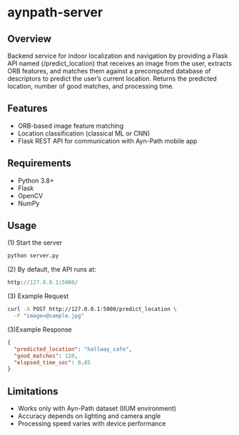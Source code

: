 # aynpath-server

## Overview

Backend service for indoor localization and navigation by providing a Flask API named (/predict_location) that receives an image from the user, extracts ORB features, and matches them against a precomputed database of descriptors to predict the user’s current location. Returns the predicted location, number of good matches, and processing time.

## Features

* ORB-based image feature matching  
* Location classification (classical ML or CNN)  
* Flask REST API for communication with Ayn-Path mobile app  

## Requirements
- Python 3.8+  
- Flask  
- OpenCV  
- NumPy


## Usage
(1) Start the server
```python
python server.py
```

(2) By default, the API runs at:
```python
http://127.0.0.1:5000/
```

(3) Example Request
```bash
curl -X POST http://127.0.0.1:5000/predict_location \
  -F "image=@sample.jpg"
```

(3)Example Response
```json
{
  "predicted_location": "hallway_cafe",
  "good_matches": 120,
  "elapsed_time_sec": 0.85
}
```
## Limitations
* Works only with Ayn-Path dataset (IIUM environment)
* Accuracy depends on lighting and camera angle
* Processing speed varies with device performance
